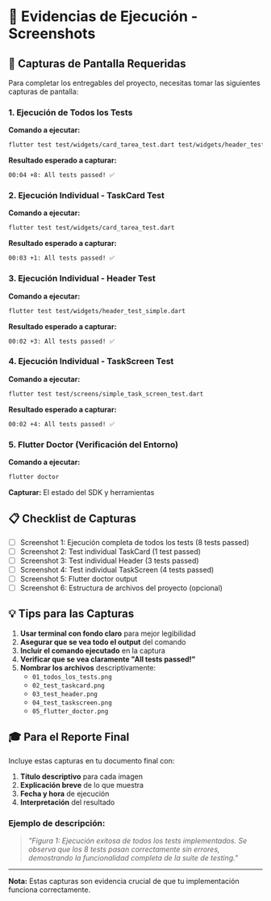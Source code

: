 # 📸 Evidencias de Ejecución - Screenshots

## 🎯 Capturas de Pantalla Requeridas

Para completar los entregables del proyecto, necesitas tomar las siguientes capturas de pantalla:

### 1. **Ejecución de Todos los Tests**
**Comando a ejecutar:**
```bash
flutter test test/widgets/card_tarea_test.dart test/widgets/header_test_simple.dart test/screens/simple_task_screen_test.dart
```

**Resultado esperado a capturar:**
```
00:04 +8: All tests passed! ✅
```

### 2. **Ejecución Individual - TaskCard Test**
**Comando a ejecutar:**
```bash
flutter test test/widgets/card_tarea_test.dart
```

**Resultado esperado a capturar:**
```
00:03 +1: All tests passed! ✅
```

### 3. **Ejecución Individual - Header Test**
**Comando a ejecutar:**
```bash
flutter test test/widgets/header_test_simple.dart
```

**Resultado esperado a capturar:**
```
00:02 +3: All tests passed! ✅
```

### 4. **Ejecución Individual - TaskScreen Test**
**Comando a ejecutar:**
```bash
flutter test test/screens/simple_task_screen_test.dart
```

**Resultado esperado a capturar:**
```
00:02 +4: All tests passed! ✅
```

### 5. **Flutter Doctor (Verificación del Entorno)**
**Comando a ejecutar:**
```bash
flutter doctor
```

**Capturar:** El estado del SDK y herramientas

## 📋 Checklist de Capturas

- [ ] Screenshot 1: Ejecución completa de todos los tests (8 tests passed)
- [ ] Screenshot 2: Test individual TaskCard (1 test passed)
- [ ] Screenshot 3: Test individual Header (3 tests passed)  
- [ ] Screenshot 4: Test individual TaskScreen (4 tests passed)
- [ ] Screenshot 5: Flutter doctor output
- [ ] Screenshot 6: Estructura de archivos del proyecto (opcional)

## 💡 Tips para las Capturas

1. **Usar terminal con fondo claro** para mejor legibilidad
2. **Asegurar que se vea todo el output** del comando
3. **Incluir el comando ejecutado** en la captura
4. **Verificar que se vea claramente "All tests passed!"**
5. **Nombrar los archivos** descriptivamente:
   - `01_todos_los_tests.png`
   - `02_test_taskcard.png`
   - `03_test_header.png`
   - `04_test_taskscreen.png`
   - `05_flutter_doctor.png`

## 🎓 Para el Reporte Final

Incluye estas capturas en tu documento final con:

1. **Título descriptivo** para cada imagen
2. **Explicación breve** de lo que muestra
3. **Fecha y hora** de ejecución
4. **Interpretación** del resultado

### Ejemplo de descripción:
> *"Figura 1: Ejecución exitosa de todos los tests implementados. Se observa que los 8 tests pasan correctamente sin errores, demostrando la funcionalidad completa de la suite de testing."*

---
**Nota:** Estas capturas son evidencia crucial de que tu implementación funciona correctamente.

